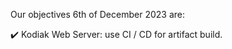 Our objectives 6th of December 2023 are:

:heavy_check_mark: Kodiak Web Server: use CI / CD for artifact build.
